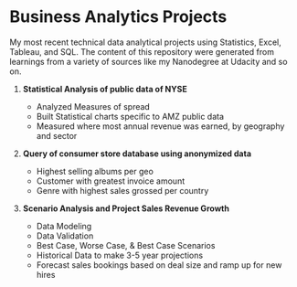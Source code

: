 # Business Analytics Projects 
My most recent technical data analytical projects using Statistics, Excel, Tableau, and SQL.  The content of this repository were generated from learnings from a variety of sources like my Nanodegree at Udacity and so on. 

1. **Statistical Analysis of public data of NYSE**
    - Analyzed Measures of spread
    - Built Statistical charts specific to AMZ public data
    - Measured where most annual revenue was earned, by geography and sector

2. **Query of consumer store database using anonymized data**

    - Highest selling albums per geo
    - Customer with greatest invoice amount 
    - Genre with highest sales grossed per country

3. **Scenario Analysis and Project Sales Revenue Growth** 

    - Data Modeling
    - Data Validation
    - Best Case, Worse Case, & Best Case Scenarios
    - Historical Data to make 3-5 year projections
    - Forecast sales bookings based on deal size and ramp up for new hires






